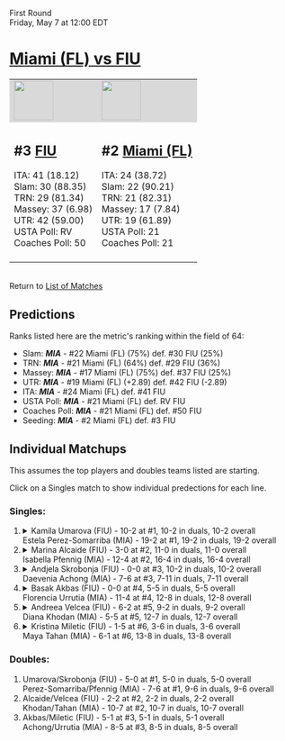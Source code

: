 First Round  
Friday, May 7 at 12:00 EDT
# [Miami (FL) vs FIU](https://www.ncaa.com/game/5833652) 

<table>  
<tr style="background-color: #d9d9d9 !important"><td><a href="#"><img src="https://www.ncaa.com/sites/default/files/images/logos/schools/f/fiu.70.png" width="70" height="70" /></a></td><td><a href="#"><img src="https://www.ncaa.com/sites/default/files/images/logos/schools/m/miami-fl.70.png" width="70" height="70" /></a></td></tr>
<tr><td>  

<h2>#3 <a href="#">FIU</a></h2>  
ITA: 41 (18.12)<br>  
Slam: 30 (88.35)<br>  
TRN: 29 (81.34)<br>  
Massey: 37 (6.98)<br>  
UTR: 42 (59.00)<br>  
USTA Poll: RV<br>  
Coaches Poll: 50<br>  
<br>  

</td><td>  

<h2>#2 <a href="#">Miami (FL)</a></h2>  
ITA: 24 (38.72)<br>  
Slam: 22 (90.21)<br>  
TRN: 21 (82.31)<br>  
Massey: 17 (7.84)<br>  
UTR: 19 (61.89)<br>  
USTA Poll: 21<br>  
Coaches Poll: 21<br>  
<br>  

</td></tr></table>  


<br>Return to [List of Matches](../index.md)  

## Predictions  

Ranks listed here are the metric's ranking within the field of 64:  
- Slam: ***MIA*** - #22 Miami (FL) (75%) def. #30 FIU (25%)  
- TRN: ***MIA*** - #21 Miami (FL) (64%) def. #29 FIU (36%)  
- Massey: ***MIA*** - #17 Miami (FL) (75%) def. #37 FIU (25%)  
- UTR: ***MIA*** - #19 Miami (FL) (+2.89) def. #42 FIU (-2.89)  
- ITA: ***MIA*** - #24 Miami (FL) def. #41 FIU  
- USTA Poll: ***MIA*** - #21 Miami (FL) def. RV FIU  
- Coaches Poll: ***MIA*** - #21 Miami (FL) def. #50 FIU  
- Seeding: ***MIA*** - #2 Miami (FL) def. #3 FIU  

## Individual Matchups  

This assumes the top players and doubles teams listed are starting.  

Click on a Singles match to show individual predections for each line.  

### Singles:  

<ol>
<li><details><summary markdown="span">
Kamila Umarova (FIU) - 10-2 at #1, 10-2 in duals, 10-2 overall<br>  
Estela Perez-Somarriba (MIA) - 19-2 at #1, 19-2 in duals, 19-2 overall
</summary><h4>Predictions</h4><ul>
<li>Slam: <b><i>VT</i></b> - #30 Virginia Tech (56%) def. #35 Texas Tech (44%)</li>  
</ul></details></li>
<li><details><summary markdown="span">
Marina Alcaide (FIU) - 3-0 at #2, 11-0 in duals, 11-0 overall<br>  
Isabella Pfennig (MIA) - 12-4 at #2, 16-4 in duals, 16-4 overall
</summary><h4>Predictions</h4><ul>
<li>Slam: <b><i>VT</i></b> - #30 Virginia Tech (56%) def. #35 Texas Tech (44%)</li>  
</ul></details></li>
<li><details><summary markdown="span">
Andjela Skrobonja (FIU) - 0-0 at #3, 10-2 in duals, 10-2 overall<br>  
Daevenia Achong (MIA) - 7-6 at #3, 7-11 in duals, 7-11 overall
</summary><h4>Predictions</h4><ul>
<li>Slam: <b><i>VT</i></b> - #30 Virginia Tech (56%) def. #35 Texas Tech (44%)</li>  
</ul></details></li>
<li><details><summary markdown="span">
Basak Akbas (FIU) - 0-0 at #4, 5-5 in duals, 5-5 overall<br>  
Florencia Urrutia (MIA) - 11-4 at #4, 12-8 in duals, 12-8 overall
</summary><h4>Predictions</h4><ul>
<li>Slam: <b><i>VT</i></b> - #30 Virginia Tech (56%) def. #35 Texas Tech (44%)</li>  
</ul></details></li>
<li><details><summary markdown="span">
Andreea Velcea (FIU) - 6-2 at #5, 9-2 in duals, 9-2 overall<br>  
Diana Khodan (MIA) - 5-5 at #5, 12-7 in duals, 12-7 overall
</summary><h4>Predictions</h4><ul>
<li>Slam: <b><i>VT</i></b> - #30 Virginia Tech (56%) def. #35 Texas Tech (44%)</li>  
</ul></details></li>
<li><details><summary markdown="span">
Kristina Miletic (FIU) - 1-5 at #6, 3-6 in duals, 3-6 overall<br>  
Maya Tahan (MIA) - 6-1 at #6, 13-8 in duals, 13-8 overall
</summary><h4>Predictions</h4><ul>
<li>Slam: <b><i>VT</i></b> - #30 Virginia Tech (56%) def. #35 Texas Tech (44%)</li>  
</ul></details></li>
</ol>

### Doubles:  
1. Umarova/Skrobonja (FIU) - 5-0 at #1, 5-0 in duals, 5-0 overall  
   Perez-Somarriba/Pfennig (MIA) - 7-6 at #1, 9-6 in duals, 9-6 overall
2. Alcaide/Velcea (FIU) - 2-2 at #2, 2-2 in duals, 2-2 overall  
   Khodan/Tahan (MIA) - 10-7 at #2, 10-7 in duals, 10-7 overall
3. Akbas/Miletic (FIU) - 5-1 at #3, 5-1 in duals, 5-1 overall  
   Achong/Urrutia (MIA) - 8-5 at #3, 8-5 in duals, 8-5 overall